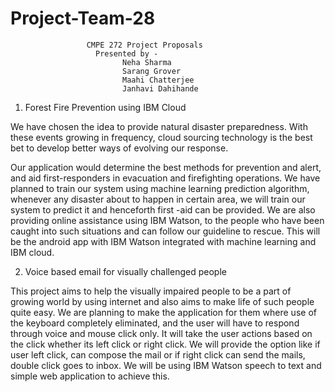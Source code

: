 # Project-Team-28
                     CMPE 272 Project Proposals          
                       Presented by -
                             Neha Sharma
                             Sarang Grover 
                             Maahi Chatterjee
                             Janhavi Dahihande


1.  Forest Fire Prevention using IBM Cloud

We have chosen the idea to provide natural disaster preparedness.  With these events growing in frequency, cloud sourcing technology is the best bet to develop better ways of evolving our response.

Our application would determine the best methods for prevention and alert, and aid first-responders in evacuation and firefighting operations. 
We have planned to train our system using machine learning prediction algorithm, whenever any disaster about to happen in certain area, we will train our system to predict it and henceforth first -aid can be provided. We are also providing online assistance using IBM Watson, to the people who have been caught into such situations and can follow our guideline to rescue. This will be the android app with IBM Watson integrated with machine learning and IBM cloud.


2. Voice based email for visually challenged people

This project aims to help the visually impaired people to be a part of growing world by using internet and also aims to make life of such people quite easy. 
We are planning to make the application for them where use of the keyboard completely eliminated, and the user will have to respond through voice and mouse click only. It will take the user actions based on the click whether its left click or right click. We will provide the option like if user left click, can compose the mail or if right click can send the mails, double click goes to inbox.
We will be using IBM Watson speech to text and simple web application to achieve this.
